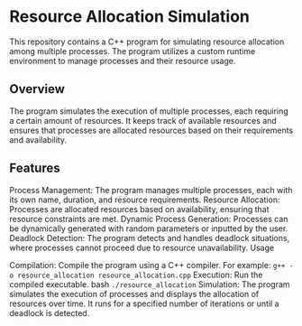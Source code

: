# Resource Allocation Simulation

This repository contains a C++ program for simulating resource allocation among multiple processes. The program utilizes a custom runtime environment to manage processes and their resource usage.

## Overview

The program simulates the execution of multiple processes, each requiring a certain amount of resources. It keeps track of available resources and ensures that processes are allocated resources based on their requirements and availability.

## Features

Process Management: The program manages multiple processes, each with its own name, duration, and resource requirements.
Resource Allocation: Processes are allocated resources based on availability, ensuring that resource constraints are met.
Dynamic Process Generation: Processes can be dynamically generated with random parameters or inputted by the user.
Deadlock Detection: The program detects and handles deadlock situations, where processes cannot proceed due to resource unavailability.
Usage

Compilation: Compile the program using a C++ compiler. For example:
`g++ -o resource_allocation resource_allocation.cpp`
Execution: Run the compiled executable.
bash
`./resource_allocation`
Simulation: The program simulates the execution of processes and displays the allocation of resources over time. It runs for a specified number of iterations or until a deadlock is detected.
